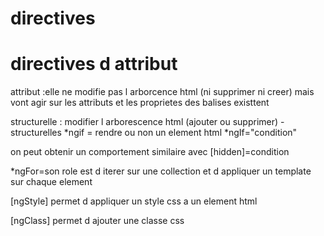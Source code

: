 # directives


# directives d attribut

 attribut :elle ne modifie pas l arborcence html (ni supprimer ni creer) mais vont agir sur les attributs et les proprietes des balises existtent


structurelle : modifier l arborescence html (ajouter ou supprimer)
-structurelles 
*ngif = rendre ou non un element html 
*ngIf="condition" 

on peut obtenir un comportement similaire avec [hidden]=condition

*ngFor=son role est d iterer sur une collection et d appliquer un template sur chaque element

[ngStyle] permet d appliquer un style css a un element html

[ngClass] permet d ajouter une classe css

